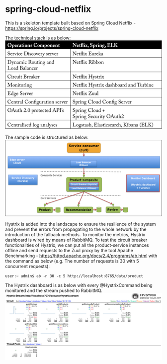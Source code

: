 # spring-cloud-netflix

This is a skeleton template built based on Spring Cloud Netflix - https://spring.io/projects/spring-cloud-netflix

The technical stack is as below:
![alt text](https://github.com/tintinrevient/spring-cloud-netflix/blob/master/mapping-table.png)

The sample code is structured as below:
![alt text](https://github.com/tintinrevient/spring-cloud-netflix/blob/master/system-landscape.png)

Hystrix is added into the landscape to ensure the resilience of the system and prevent the errors from propagating to the whole network by the introduction of the fallback methods. To monitor the metrics, Hystrix dashboard is wired by means of RabbitMQ. To test the circuit breaker functionalities of Hystrix, we can put all the product-service instances offline and send requests to the Zuul proxy by the tool Apache Benchmarking - https://httpd.apache.org/docs/2.4/programs/ab.html with the command as below (e.g. The number of requests is 30 with 5 concurrent requests):

```
user:~ admin$ ab -n 30 -c 5 http://localhost:8765/data/product
```

The Hystrix dashboard is as below with every @HystrixCommand being monitored and the stream pushed to RabbitMQ.
![alt text](https://github.com/tintinrevient/spring-cloud-netflix/blob/master/hystrix-dashboard.png)
